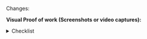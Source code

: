<!--Describe your pull request here.-->

Changes:

<!--Attach screenshots or video captures of the changes-->

**Visual Proof of work (Screenshots or video captures):**

<details>
<summary>Checklist</summary>

- [ ] The changes don't break the already existing features and subsystems

Reason for the pull request:

- [ ] Frontend/UI related changes.
- [ ] Backend/Server related changes.
- [ ] Refactoring and code improvement.
- [ ] Fixes a bug.
- [ ] Adds a feature.

</details>